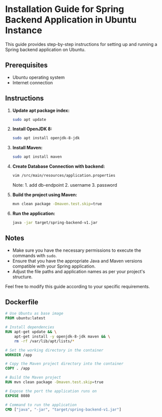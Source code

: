 # Installation Guide for Spring Backend Application in Ubuntu Instance

This guide provides step-by-step instructions for setting up and running a Spring backend application on Ubuntu.

## Prerequisites
- Ubuntu operating system
- Internet connection

## Instructions

1. **Update apt package index:**

    ```bash
    sudo apt update
    ```

2. **Install OpenJDK 8:**

    ```bash
    sudo apt install openjdk-8-jdk
    ```

3. **Install Maven:**

    ```bash
    sudo apt install maven
    ```
4. **Create Database Connection with backend:**
   ```bash
   vim /src/main/resources/application.properties
   ```
   Note: 1. add db-endpoint 2. username 3. password
   
5. **Build the project using Maven:**

    ```bash
    mvn clean package -Dmaven.test.skip=true
    ```

6. **Run the application:**

    ```bash
    java -jar target/spring-backend-v1.jar
    ```

## Notes
- Make sure you have the necessary permissions to execute the commands with `sudo`.
- Ensure that you have the appropriate Java and Maven versions compatible with your Spring application.
- Adjust the file paths and application names as per your project's structure.

Feel free to modify this guide according to your specific requirements.

## Dockerfile
```dockerfile
# Use Ubuntu as base image
FROM ubuntu:latest

# Install dependencies
RUN apt-get update && \
    apt-get install -y openjdk-8-jdk maven && \
    rm -rf /var/lib/apt/lists/*

# Set the working directory in the container
WORKDIR /app

# Copy the Maven project directory into the container
COPY . /app

# Build the Maven project
RUN mvn clean package -Dmaven.test.skip=true

# Expose the port the application runs on
EXPOSE 8080

# Command to run the application
CMD ["java", "-jar", "target/spring-backend-v1.jar"]
```
